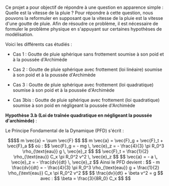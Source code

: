Ce projet a pour objectif de répondre à une question en apparence simple : Quelle est la vitesse de la pluie ? 
Pour répondre à cette question, nous pouvons la reformuler en supposant que la vitesse de la pluie est la vitesse d'une goutte de pluie.
Afin de résoudre ce problème, il est nécessaire de formuler le problème physique en s'appuyant sur certaines hypothèses de modélisation. 

Voici les différents cas étudiés : 

- Cas 1 : Goutte de pluie sphérique sans frottement soumise à son poid et à la poussée d'Archimède

- Cas 2 : Goutte de pluie sphérique avec frottement (loi linéaire) soumise à son poid et à la poussée d'Archimède
 
- Cas 3 : Goutte de pluie sphérique avec frottement (loi quadratique) soumise à son poid et à la poussée d'Archimède

- Cas 3bis : Goutte de pluie sphérique avec frottement (loi quadratique) soumise à son poid en négligeant la poussée d'Archimède

**Hypothèse 3.b (Loi de traînée quadratique en négligeant la poussée d'archimède)** :

Le Principe Fondamental de la Dynamique (PFD) s'écrit :

```math
$$
m \vec{a} = \sum \vec{F} 
$$

$$
 m \vec{a} = \vec{F}_g + \vec{F}_t + \vec{F}_a
$$
où :
$$
\vec{F}_g = - mg \, \vec{e}_z = - \frac{4}{3} \pi R_0^3 \rho_{\text{eau}} g \, \vec{e}_z
$$

$$
\vec{F}_t = \frac{1}{2} \rho_{\text{eau}} C_x \pi R_0^2 v^2 \, \vec{e}_z
$$

$$
\vec{a} = - a \, \vec{e}_z = - \frac{dv}{dt} \, \vec{e}_z
$$

Ainsi le PFD devient :
$$
- m \frac{dv}{dt} = - \frac{4}{3} \pi R_0^3 \rho_{\text{eau}} g + \frac{1}{2} \rho_{\text{eau}} C_x \pi R_0^2 v^2
$$

$$
\frac{dv}{dt} + \beta v^2 = g
$$
avec :
$$
\beta = \frac{3}{8R_0} C_x
$$


